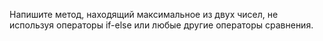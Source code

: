 Напишите метод, находящий максимальное из двух чисел, не используя операторы if-else или любые другие операторы сравнения.
